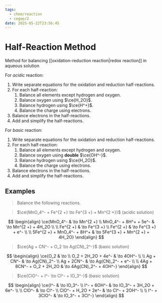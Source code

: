 ```yaml
---
tags:
  - chem/reaction
  - cegep/2
date: 2025-05-22T23:56:45
---
```


# Half-Reaction Method

Method for balancing [[oxidation-reduction reaction|redox reaction]] in aqueous solution

For *acidic* reaction:

1. Write separate equations for the oxidation and reduction half-reactions.
2. For each half-reaction:
	1. Balance all elements except hydrogen and oxygen.
	2. Balance oxygen using $\ce{H_2O}$.
	3. Balance hydrogen using $\ce{H^+}$.
	4. Balance the charge using electrons.
3. Balance electrons in the half-reactions.
4. Add and simplify the half-reactions.

For *basic* reaction:

1. Write separate equations for the oxidation and reduction half-reactions.
2. For each half-reaction:
	1. Balance all elements except hydrogen and oxygen.
	2. Balance oxygen using **double** $\ce{OH^-}$.
	3. Balance hydrogen using $\ce{H_2O}$.
	4. Balance the charge using electrons.
3. Balance electrons in the half-reactions.
4. Add and simplify the half-reactions.

## Examples

> Balance the following reactions.

> $\ce{MnO_4^- + Fe^{2 +} \to Fe^{3 +} + Mn^{2 +}}$ (acidic solution)

$$
\begin{align}
\ce{MnO_4^- & \to Mn^{2 +} \\
MnO_4^- + 8H^+ + 5e^- & \to Mn^{2 +} + 4H_2O \\
 \\
Fe^{2 +} & \to Fe^{3 +} \\
Fe^{2 +} & \to Fe^{3 +} + e^- \\
 \\
5Fe^{2 +} + MnO_4^- + 8H^+ & \to 5Fe^{3 +} + Mn^{2 +} + 4H_2O}
\end{align}
$$

> $\ce{Ag + CN^- + O_2 \to Ag(CN)_2^-}$ (basic solution)

$$
\begin{align}
\ce{O_2 & \to \\
O_2 + 2H_2O + 4e^- & \to 4OH^- \\
 \\
Ag + CN^- & \to Ag(CN)_2^- \\
Ag + 2CN^- & \to Ag(CN)_2^- + e^- \\
 \\
4Ag + 8CN^- + O_2 + 2H_2O & \to 4Ag(CN)_2^- + 4OH^-}
\end{align}
$$

> $\ce{ClO^- + I^- \to Cl^- + IO_3^-}$ (basic solution)

$$
\begin{align}
\ce{I^- & \to IO_3^- \\
I^- + 6OH^- & \to IO_3^- + 3H_2O + 6e^- \\
 \\
ClO^- & \to Cl^- \\
ClO^- + H_2O + 2e^- & \to Cl^- + 2OH^- \\
 \\
I^- + 3ClO^- & \to IO_3^- + 3Cl^-}
\end{align}
$$
